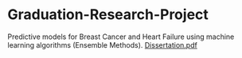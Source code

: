# Graduation-Research-Project
Predictive models for Breast Cancer and Heart Failure using machine learning algorithms (Ensemble Methods).
[Dissertation.pdf](https://github.com/user-attachments/files/16839886/Dissertation.pdf)
